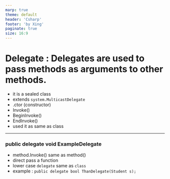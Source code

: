 ```yaml
---
marp: true
theme: default
header: 'Csharp'
footer: 'by Xing'
paginate: true
size: 16:9
---
```


<!--
_backgroundColor: white
_color: black
-->

# Delegate : Delegates are used to pass methods as arguments to other methods.

- it is a sealed class
- extends `system.MulticastDelegate`
- .ctor (constructor)
- Invoke()
- BeginInvoke()
- EndInvoke()
- used it as same as class

---

### public delegate void ExampleDelegate

- method.Invoke() same as method()
- direct pass a function
- lower case `delegate` same as `class` 
- example : `public delegate bool ThanDelegate(Student s);`
